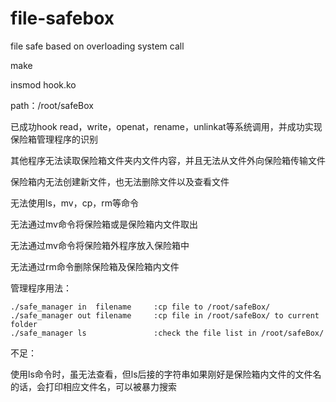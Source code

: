 # file-safebox
file safe based on overloading system call

make

insmod hook.ko

path：/root/safeBox

已成功hook read，write，openat，rename，unlinkat等系统调用，并成功实现保险箱管理程序的识别

其他程序无法读取保险箱文件夹内文件内容，并且无法从文件外向保险箱传输文件

保险箱内无法创建新文件，也无法删除文件以及查看文件

无法使用ls，mv，cp，rm等命令

无法通过mv命令将保险箱或是保险箱内文件取出

无法通过mv命令将保险箱外程序放入保险箱中

无法通过rm命令删除保险箱及保险箱内文件



管理程序用法：

```shell
./safe_manager in  filename     :cp file to /root/safeBox/
./safe_manager out filename     :cp file in /root/safeBox/ to current folder
./safe_manager ls               :check the file list in /root/safeBox/
```


不足：

使用ls命令时，虽无法查看，但ls后接的字符串如果刚好是保险箱内文件的文件名的话，会打印相应文件名，可以被暴力搜索